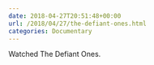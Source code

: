 ```yaml
---
date: 2018-04-27T20:51:48+00:00
url: /2018/04/27/the-defiant-ones.html
categories: Documentary
---
```

Watched The Defiant Ones.





